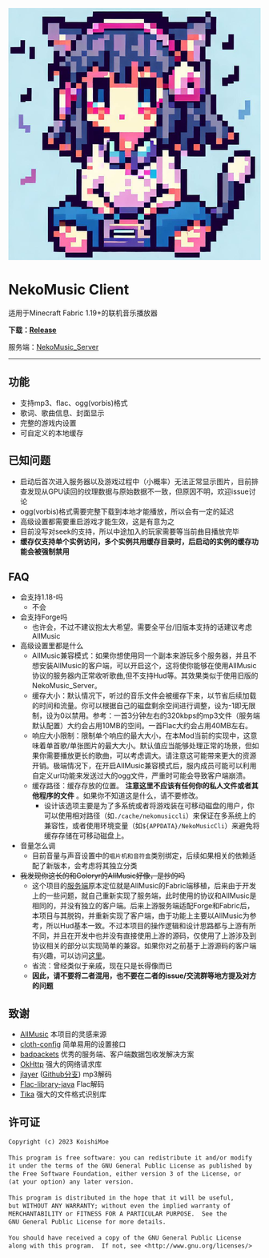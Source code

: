 ![Logo](./src/main/resources/assets/nekomusiccli/icon.png)

# NekoMusic Client

适用于Minecraft Fabric 1.19+的联机音乐播放器

**下载：[Release](https://github.com/KoishiMoe/NekoMusic_Cli/releases)**

服务端：[NekoMusic_Server](https://github.com/lolicode-org/NekoMusic_Server)

----------------------------------

## 功能
* 支持mp3、flac、ogg(vorbis)格式
* 歌词、歌曲信息、封面显示
* 完整的游戏内设置
* 可自定义的本地缓存

## 已知问题
* 启动后首次进入服务器以及游戏过程中（小概率）无法正常显示图片，目前排查发现从GPU读回的纹理数据与原始数据不一致，但原因不明，欢迎issue讨论
* ogg(vorbis)格式需要完整下载到本地才能播放，所以会有一定的延迟
* 高级设置都需要重启游戏才能生效，这是有意为之
* 目前没写对seek的支持，所以中途加入的玩家需要等当前曲目播放完毕
* **缓存仅支持单个实例访问，多个实例共用缓存目录时，后启动的实例的缓存功能会被强制禁用**

## FAQ
* 会支持1.18-吗
  * 不会
* 会支持Forge吗
  * 也许会，不过不建议抱太大希望。需要全平台/旧版本支持的话建议考虑AllMusic
* 高级设置里都是什么
  * AllMusic兼容模式：如果你想使用同一个副本来游玩多个服务器，并且不想安装AllMusic的客户端，可以开启这个，这将使你能够在使用AllMusic协议的服务器内正常收听歌曲,但不支持Hud等。其效果类似于使用旧版的NekoMusic_Server。
  * 缓存大小：默认情况下，听过的音乐文件会被缓存下来，以节省后续加载的时间和流量。你可以根据自己的磁盘剩余空间进行调整，设为-1即无限制，设为0以禁用。参考：一首3分钟左右的320kbps的mp3文件（服务端默认配置）大约会占用10MB的空间。一首Flac大约会占用40MB左右。
  * 响应大小限制：限制单个响应的最大大小，在本Mod当前的实现中，这意味着单首歌/单张图片的最大大小。默认值应当能够处理正常的场景，但如果你需要播放更长的歌曲，可以考虑调大。请注意这可能带来更大的资源开销。极端情况下，在开启AllMusic兼容模式后，服内成员可能可以利用自定义url功能来发送过大的ogg文件，严重时可能会导致客户端崩溃。
  * 缓存路径：缓存存放的位置。 **注意这里不应该有任何你的私人文件或者其他程序的文件** 。如果你不知道这是什么，请不要修改。
    * 设计该选项主要是为了多系统或者将游戏装在可移动磁盘的用户，你可以使用相对路径（如`./cache/nekomusiccli`）来保证在多系统上的兼容性，或者使用环境变量（如`${APPDATA}/NekoMusicCli`）来避免将缓存存储在可移动磁盘上。
* 音量怎么调
  * 目前音量与声音设置中的`唱片机和音符盒`类别绑定，后续如果相关的依赖适配了新版本，会考虑将其独立分类
* ~~我发现你这长的和Coloryr的AllMusic好像，是抄的吗~~
  * 这个项目的[服务端](https://github.com/lolicode-org/NekoMusic_Server)原本定位就是AllMusic的Fabric端移植，后来由于开发上的一些问题，就自己重新实现了服务端，此时使用的协议和AllMusic是相同的，并没有独立的客户端。后来上游服务端适配Forge和Fabric后，本项目与其脱钩，并重新实现了客户端，由于功能上主要以AllMusic为参考，所以Hud基本一致。不过本项目的操作逻辑和设计思路都与上游有所不同，并且在开发中也并没有直接使用上游的源码，仅使用了上游涉及到协议相关的部分以实现简单的兼容。如果你对之前基于上游源码的客户端有兴趣，可以访问[这里](https://github.com/lolicode-org/AllMusic_Cli)。
  * 省流：曾经类似于亲戚，现在只是长得像而已
  * **因此，请不要将二者混用，也不要在二者的issue/交流群等地方提及对方的问题**

## 致谢
* [AllMusic](https://github.com/Coloryr/AllMusic_Client) 本项目的灵感来源
* [cloth-config](https://github.com/shedaniel/cloth-config) 简单易用的设置接口
* [badpackets](https://github.com/badasintended/badpackets) 优秀的服务端、客户端数据包收发解决方案
* [OkHttp](https://square.github.io/okhttp/) 强大的网络请求库
* [jlayer](http://www.javazoom.net/javalayer/javalayer.html) ([Github分支](https://github.com/umjammer/jlayer)) mp3解码
* [Flac-library-java](https://github.com/nayuki/FLAC-library-Java) Flac解码
* [Tika](https://tika.apache.org/) 强大的文件格式识别库

## 许可证
```text
Copyright (c) 2023 KoishiMoe

This program is free software: you can redistribute it and/or modify
it under the terms of the GNU General Public License as published by
the Free Software Foundation, either version 3 of the License, or
(at your option) any later version.

This program is distributed in the hope that it will be useful,
but WITHOUT ANY WARRANTY; without even the implied warranty of
MERCHANTABILITY or FITNESS FOR A PARTICULAR PURPOSE.  See the
GNU General Public License for more details.

You should have received a copy of the GNU General Public License
along with this program.  If not, see <http://www.gnu.org/licenses/>
```

